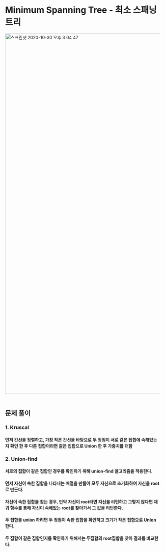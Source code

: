# Minimum Spanning Tree - 최소 스패닝 트리

<img width="1175" alt="스크린샷 2020-10-30 오후 3 04 47" src="https://user-images.githubusercontent.com/42570260/97666643-70e50680-1ac1-11eb-9eb9-0c174f01d347.png">
</br></br>

## 문제 풀이
### 1. Kruscal
#### 먼저 간선을 정렬하고, 가장 작은 간선을 바탕으로 두 정점이 서로 같은 집합에 속해있는 지 확인 한 후 다른 집합이라면 같은 집합으로 Union 한 후 가중치를 더함
### 2. Union-find
#### 서로의 집합이 같은 집합인 경우를 확인하기 위해 union-find 알고리즘을 적용한다.
#### 먼저 자신이 속한 집합을 나타내는 배열을 만들어 모두 자신으로 초기화하여 자신을 root로 만든다.
#### 자신이 속한 집합을 찾는 경우, 만약 자신이 root라면 자신을 리턴하고 그렇지 않다면 재귀 함수를 통해 자신이 속해있는 root를 찾아가서 그 값을 리턴한다.
#### 두 집합을 union 하려면 두 정점이 속한 집합을 확인하고 크기가 작은 집합으로 Union 한다.
#### 두 집합이 같은 집합인지를 확인하기 위해서는 두집합의 root집합을 찾아 결과를 비교한다.

